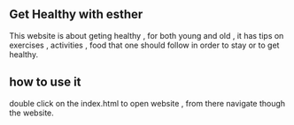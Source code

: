 ## Get Healthy with esther
This website is about geting healthy , for both young and old , it has tips on exercises , activities , food that one should follow in order to stay or to get healthy.
## how to use it 
double click on the index.html to open website , from there navigate though the website.
